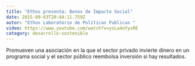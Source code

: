 ```yaml
---
title: "Ethos presenta: Bonos de Impacto Social"
date: 2015-09-03T20:44:11.759Z
autor: "Ethos Laboratorio de Politicas Publicas "
video: https://www.youtube.com/watch?v=ysLa4oYysRE
category: desarrollo-sostenible
---
```

Promueven una asociación en la que el sector privado invierte dinero en un programa social y el sector público reembolsa inversión si hay resultados.